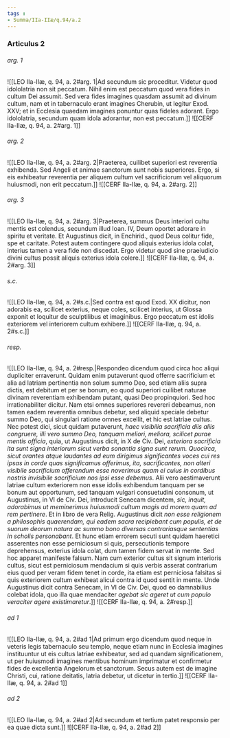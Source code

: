 ```yaml
---
tags : 
- Summa/IIa-IIæ/q.94/a.2
---
```


### Articulus 2

###### arg. 1
![[LEO IIa-IIæ, q. 94, a. 2#arg. 1|Ad secundum sic proceditur. Videtur quod idololatria non sit peccatum. Nihil enim est peccatum quod vera fides in cultum Dei assumit. Sed vera fides imagines quasdam assumit ad divinum cultum, nam et in tabernaculo erant imagines Cherubin, ut legitur Exod. XXV; et in Ecclesia quaedam imagines ponuntur quas fideles adorant. Ergo idololatria, secundum quam idola adorantur, non est peccatum.]]
![[CERF IIa-IIæ, q. 94, a. 2#arg. 1]]

###### arg. 2
![[LEO IIa-IIæ, q. 94, a. 2#arg. 2|Praeterea, cuilibet superiori est reverentia exhibenda. Sed Angeli et animae sanctorum sunt nobis superiores. Ergo, si eis exhibeatur reverentia per aliquem cultum vel sacrificiorum vel aliquorum huiusmodi, non erit peccatum.]]
![[CERF IIa-IIæ, q. 94, a. 2#arg. 2]]

###### arg. 3
![[LEO IIa-IIæ, q. 94, a. 2#arg. 3|Praeterea, summus Deus interiori cultu mentis est colendus, secundum illud Ioan. IV, Deum oportet adorare in spiritu et veritate. Et Augustinus dicit, in Enchirid., quod Deus colitur fide, spe et caritate. Potest autem contingere quod aliquis exterius idola colat, interius tamen a vera fide non discedat. Ergo videtur quod sine praeiudicio divini cultus possit aliquis exterius idola colere.]]
![[CERF IIa-IIæ, q. 94, a. 2#arg. 3]]

###### s.c.
![[LEO IIa-IIæ, q. 94, a. 2#s.c.|Sed contra est quod Exod. XX dicitur, non adorabis ea, scilicet exterius, neque coles, scilicet interius, ut Glossa exponit et loquitur de sculptilibus et imaginibus. Ergo peccatum est idolis exteriorem vel interiorem cultum exhibere.]]
![[CERF IIa-IIæ, q. 94, a. 2#s.c.]]

###### resp.
![[LEO IIa-IIæ, q. 94, a. 2#resp.|Respondeo dicendum quod circa hoc aliqui dupliciter erraverunt. Quidam enim putaverunt quod offerre sacrificium et alia ad latriam pertinentia non solum summo Deo, sed etiam aliis supra dictis, est debitum et per se bonum, eo quod superiori cuilibet naturae divinam reverentiam exhibendam putant, quasi Deo propinquiori. Sed hoc irrationabiliter dicitur. Nam etsi omnes superiores revereri debeamus, non tamen eadem reverentia omnibus debetur, sed aliquid speciale debetur summo Deo, qui singulari ratione omnes excellit, et hic est latriae cultus. Nec potest dici, sicut quidam putaverunt, *haec visibilia sacrificia diis aliis congruere, illi vero summo Deo, tanquam meliori, meliora, scilicet purae mentis officia*, quia, ut Augustinus dicit, in X de Civ. Dei, *exteriora sacrificia ita sunt signa interiorum sicut verba sonantia signa sunt rerum. Quocirca, sicut orantes atque laudantes ad eum dirigimus significantes voces cui res ipsas in corde quas significamus offerimus, ita, sacrificantes, non alteri visibile sacrificium offerendum esse noverimus quam ei cuius in cordibus nostris invisibile sacrificium nos ipsi esse debemus*. Alii vero aestimaverunt latriae cultum exteriorem non esse idolis exhibendum tanquam per se bonum aut opportunum, sed tanquam vulgari consuetudini consonum, ut Augustinus, in VI de Civ. Dei, introducit Senecam dicentem, *sic, inquit, adorabimus ut meminerimus huiusmodi cultum magis ad morem quam ad rem pertinere*. Et in libro de vera Relig. Augustinus dicit *non esse religionem a philosophis quaerendam, qui eadem sacra recipiebant cum populis, et de suorum deorum natura ac summo bono diversas contrariasque sententias in scholis personabant*. Et hunc etiam errorem secuti sunt quidam haeretici asserentes non esse perniciosum si quis, persecutionis tempore deprehensus, exterius idola colat, dum tamen fidem servat in mente. Sed hoc apparet manifeste falsum. Nam cum exterior cultus sit signum interioris cultus, sicut est perniciosum mendacium si quis verbis asserat contrarium eius quod per veram fidem tenet in corde, ita etiam est perniciosa falsitas si quis exteriorem cultum exhibeat alicui contra id quod sentit in mente. Unde Augustinus dicit contra Senecam, in VI de Civ. Dei, quod eo damnabilius colebat idola, quo illa quae mendaciter *agebat sic ageret ut cum populo veraciter agere existimaretur*.]]
![[CERF IIa-IIæ, q. 94, a. 2#resp.]]

###### ad 1
![[LEO IIa-IIæ, q. 94, a. 2#ad 1|Ad primum ergo dicendum quod neque in veteris legis tabernaculo seu templo, neque etiam nunc in Ecclesia imagines instituuntur ut eis cultus latriae exhibeatur, sed ad quandam significationem, ut per huiusmodi imagines mentibus hominum imprimatur et confirmetur fides de excellentia Angelorum et sanctorum. Secus autem est de imagine Christi, cui, ratione deitatis, latria debetur, ut dicetur in tertio.]]
![[CERF IIa-IIæ, q. 94, a. 2#ad 1]]

###### ad 2
![[LEO IIa-IIæ, q. 94, a. 2#ad 2|Ad secundum et tertium patet responsio per ea quae dicta sunt.]]
![[CERF IIa-IIæ, q. 94, a. 2#ad 2]]

